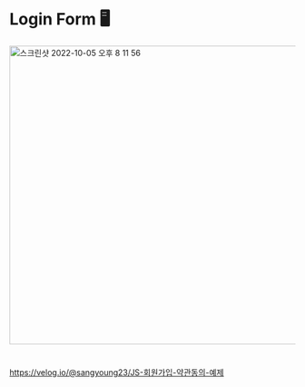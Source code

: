 # Login Form 🖥


<img width="527" alt="스크린샷 2022-10-05 오후 8 11 56" src="https://user-images.githubusercontent.com/76932869/194047431-7fb8aa4f-d365-406b-a686-80fd1b24a4c9.png">



#


https://velog.io/@sangyoung23/JS-회원가입-약관동의-예제
